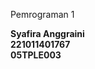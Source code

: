Pemrograman 1
<div><strong>Syafira Anggraini<strong></div>
<div>221011401767</div>
<div>05TPLE003</div>
